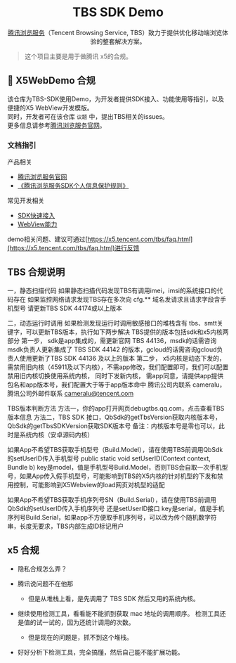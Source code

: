 <h1 align="center">TBS SDK Demo</h1>

<p align="center">
<a href="https://x5.tencent.com/">腾讯浏览服务</a>（Tencent Browsing Service, TBS）致力于提供优化移动端浏览体验的整套解决方案。
</p>


> 这个项目主要是用于做腾讯 x5的合规。 

## 🌟 X5WebDemo  合规

该仓库为TBS-SDK使用Demo，为开发者提供SDK接入、功能使用等指引，以及便捷的X5 WebView开发模版。  
同时，开发者可在该仓库 `议题` 中，提出TBS相关的issues。  
更多信息请参考[腾讯浏览服务官网](https://x5.tencent.com/)。

### 文档指引

产品相关
- [腾讯浏览服务官网](https://x5.tencent.com/)
- [《腾讯浏览服务SDK个人信息保护规则》](https://x5.tencent.com/docs/privacy.html)

常见开发相关
- [SDK快速接入](https://x5.tencent.com/docs/access.html)
- [WebView能力](https://docs.qq.com/doc/DSndPaG5SSkdDUmxZ)

demo相关问题、建议可通过[https://x5.tencent.com/tbs/faq.html](https://x5.tencent.com/tbs/faq.html)进行反馈

## TBS 合规说明

一，静态扫描代码
如果静态扫描代码发现TBS有调用imei，imsi的系统接口的代码存在
如果监控网络请求发现TBS存在多次向 cfg.** 域名发请求且请求字段含手机型号
请更新TBS SDK 44174或以上版本

二，动态运行时调用
如果检测发现运行时调用敏感接口的堆栈含有 tbs、smtt关键字，可以更新TBS版本，执行如下两步解决
TBS提供的版本包括sdk和x5内核两部分
第一步， sdk是app集成的，需更新官网 TBS 44136，msdk的话需咨询msdk负责人更新集成了 TBS SDK 44142 的版本，gcloud的话需咨询gcloud负责人使用更新了TBS SDK 44136 及以上的版本
第二步， x5内核是动态下发的，需禁用旧内核（45911及以下内核），不需app修改，我们配置即可，我们可以配置禁用旧内核切换使用系统内核， 同时下发新内核， 需app同意，请提供app提供包名和app版本号，我们配置大于等于app版本命中
腾讯公司内联系 cameralu，腾讯公司外邮件联系 cameralu@tencent.com

TBS版本判断方法
方法一，你的app打开网页debugtbs.qq.com，点击查看TBS版本信息
方法二，TBS SDK 接口，QbSdk的getTbsVersion获取内核版本号，QbSdk的getTbsSDKVersion获取SDK版本号
备注：内核版本号是零也可以，此时是系统内核（安卓源码内核）


如果App不希望TBS获取手机型号（Build.Model），请在使用TBS前调用QbSdk的setUserID传入手机型号
public static void setUserID(Context context, Bundle b)
key是model，值是手机型号Build.Model，否则TBS会自取一次手机型号，如果App传入假手机型号，可能影响到TBS的X5内核的针对机型的下发和禁用控制，可能影响到X5Webview的load网页对机型的适配

如果App不希望TBS获取手机序列号SN（Build.Serial），请在使用TBS前调用QbSdk的setUserID传入手机序列号
还是setUserID接口
key是serial，值是手机序列号Build.Serial，如果app不方便取手机序列号，可以改为传个随机数字符串，长度无要求，TBS内部生成ID标记用户


## x5 合规
* 隐私合规怎么弄？
* 腾讯说问题不在他那
  * 但是从堆栈上看，是先调用了 TBS SDK 然后又用的系统内核。

* 继续使用检测工具，看看能不能抓到获取 mac 地址的调用顺序。  检测工具还是值的试一试的，因为还统计调用的次数。
  * 但是现在的问题是，抓不到这个堆栈。
* 好好分析下检测工具，完全搞懂，然后自己能不能扩展功能。


